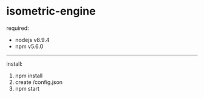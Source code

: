 # isometric-engine
required: 
* nodejs v8.9.4
* npm v5.6.0
---
install:
1. npm install
2. create /config.json
3. npm start